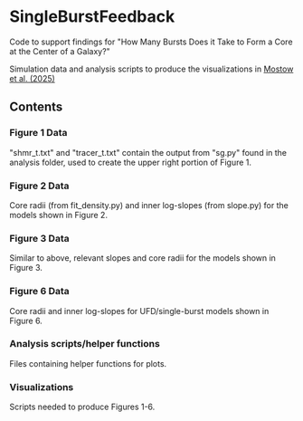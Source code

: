 # SingleBurstFeedback
Code to support findings for "How Many Bursts Does it Take to Form a Core at the Center of a Galaxy?"

Simulation data and analysis scripts to produce the visualizations in [Mostow et al. (2025)](https://arxiv.org/abs/2412.09566)

## Contents
### Figure 1 Data
"shmr_t.txt" and "tracer_t.txt" contain the output from "sg.py" found in the analysis folder, used to create the upper right portion of Figure 1.

### Figure 2 Data
Core radii (from fit_density.py) and inner log-slopes (from slope.py) for the models shown in Figure 2.

### Figure 3 Data
Similar to above, relevant slopes and core radii for the models shown in Figure 3.

### Figure 6 Data
Core radii and inner log-slopes for UFD/single-burst models shown in Figure 6.

### Analysis scripts/helper functions
Files containing helper functions for plots.  

### Visualizations
Scripts needed to produce Figures 1-6.
